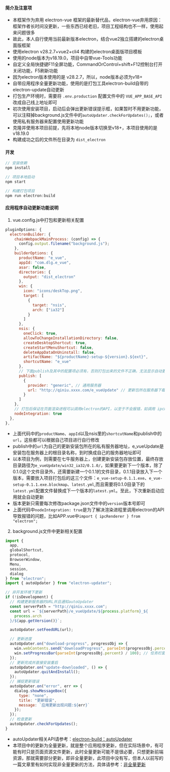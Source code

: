 #### 简介及注意项
- 本框架作为弃用 electron-vue 框架的最新替代品，electron-vue弃用原因：框架作者长时间没更新，一些东西已经老旧，项目工程结构也不一样，使用起来问题很多
- 故此，本人自行使用当前最新版本electron，结合vue2独立搭建的electron桌面版框架
- 使用electron v28.2.7+vue2+cli4 构建的electron桌面版项目模板
- 使用的node版本为v18.19.0，项目中自带vue-Tools功能
- 自定义全局快捷键F11全屏功能，CommandOrControl+shift+F12控制台打开关闭功能，F5刷新功能
- 因为electron版本使用的是 v28.2.7，所以，node版本必须为v18+
- 自带应用程序全量更新功能，使用的是打包工具electron-build自带的electron-update自动更新
- 打包生产环境时，需要将 `.env.production` 配置文件中的 `VUE_APP_BASE_API` 改成自己线上地址即可
- 初次使用安装项目，启动后会弹出更新错误提示框，如果暂时不用更新功能，可以注释掉background.js文件中的`autoUpdater.checkForUpdates();`，或者使用私有服务器来配置使用更新功能
- 克隆并使用本项目前提，先将本地node版本切换至v18+，本项目使用的是v18.19.0
- 构建成功之后的文件所在目录为 `dist_electron`

#### 开发
```javascript
// 安装依赖
npm install

// 项目本地启动
npm start

// 构建打包项目
npm run electron:build
```

#### 应用程序自动更新功能说明
1. vue.config.js中打包和更新相关配置
```javascript
pluginOptions: {
  electronBuilder: {
    chainWebpackMainProcess: (config) => {
      config.output.filename("background.js");
    },
    builderOptions: {
      productName: "e_vue",
      appId: "com.dlg.e_vue",
      asar: false,
      directories: {
        output: "dist_electron"
      },
      win: {
        icon: "icons/deskTop.png",
        target: [
          {
            target: "nsis",
            arch: ["ia32"]
          }
        ]
      },
      nsis: {
        oneClick: true,
        allowToChangeInstallationDirectory: false,
        createDesktopShortcut: true,
        createStartMenuShortcut: false,
        deleteAppDataOnUninstall: false,
        artifactName: "${productName}-setup-${version}.${ext}",
        shortcutName: "e_vue"
      },
      // 下面publish及其中的配置项必须有，否则打包出来的文件不正确，无法显示自动更新功能
      publish: [
        {
          provider: "generic", // 通用服务器
          url: "http://qiniu.xxxx.com/e_vueUpdate" // 更新包所在服务器下载地址
        }
      ]
    },
    // 打包后保证在页面渲染进程可以调用electron的API，以至于不会报错，如调用 ipcRenderer
    nodeIntegration: true
  },
},
```
- 上面代码中的`productName`、`appId`以及nsis里的`shortcutName`和publish中的`url`，这些都可以根据自己项目进行自行修改
- publish中的`url`为自己的更新安装包所在的私有服务器地址，e_vueUpdate是安装包在服务器上的根目录名称，到时换成自己的服务器地址即可
- 以本项目为例，则需要在七牛服务器上，创建更新安装包存放位置，最终存放目录路径为`e_vueUpdate/win32_ia32/0.1.0/`，如果要更新下一个版本，除了0.1.0这个文件目录外，还需要新建一个0.1.1的文件目录，0.1.1目录放入下一个版本，需要放入项目打包后的这三个文件：`e_vue-setup-0.1.1.exe`、`e_vue-setup-0.1.1.exe.blockmap`、`latest.yml`,而且需要将0.1.0目录下的`latest.yml`配置文件替换成下一个版本的`latest.yml`。至此，下次重新启动应用就会自动更新
- 版本更新只需要每次修改package.json文件中的`version`版本号即可
- 上面代码中`nodeIntegration: true`是为了解决渲染进程里调用electron的API导致报错的问题，比如APP.vue中`import { ipcRenderer } from "electron";`

2. background.js文件中更新相关配置
```javascript
import {
  app,
  globalShortcut,
  protocol,
  BrowserWindow,
  Menu,
  session,
  dialog
} from "electron";
import { autoUpdater } from "electron-updater";

// 非开发环境下更新
if (!isDevelopment) {
  // 构建更新服务器的URL并且通知autoUpdater
  const serverPath = "http://qiniu.xxxx.com";
  const url = `${serverPath}/e_vueUpdate/${process.platform}_${
    process.arch
  }/${app.getVersion()}`;

  autoUpdater.setFeedURL(url);

  // 更新进度
  autoUpdater.on("download-progress", progressObj => {
    win.webContents.send("downloadProgress", parseInt(progressObj.percent)); // 界面显示下载进度
    win.setProgressBar(parseInt(progressObj.percent) / 100); // 任务栏窗口下应用程序显示下载进度
  });
  // 更新完成并直接安装重启
  autoUpdater.on("update-downloaded", () => {
    autoUpdater.quitAndInstall();
  });
  // 捕捉更新错误
  autoUpdater.on("error", err => {
    dialog.showMessageBox({
      type: "none",
      title: "更新错误",
      message: `应用更新出现问题:${err}`
    });
  });
  // 检查更新
  autoUpdater.checkForUpdates();
}
```
- autoUpdater相关API请参考：[electron-build：autoUpdater](https://www.electron.build/auto-update#events)
- 本项目中的更新为全量更新，就是整个应用程序更新，但在实际场景中，有可能有时只是页面资源文件更新，此时全量更新可能不是很必要，只想更新前端资源，那就需要部分更新，即非全量更新，此项目中没有写，但本人以前写的一篇文章里有如何实现非全量更新的方法，具体请参考：[非全量更新](https://blog.csdn.net/DLGDark/article/details/123693142)
